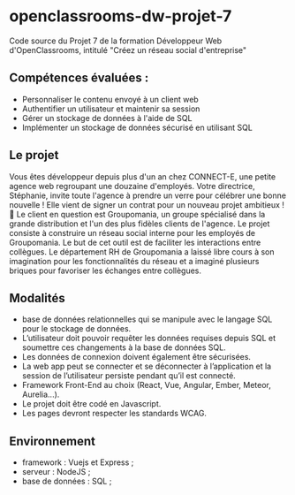 # openclassrooms-dw-projet-7
Code source du Projet 7 de la formation Développeur Web d'OpenClassrooms, intitulé "Créez un réseau social d'entreprise"

## Compétences évaluées :
- Personnaliser le contenu envoyé à un client web
- Authentifier un utilisateur et maintenir sa session
- Gérer un stockage de données à l'aide de SQL
- Implémenter un stockage de données sécurisé en utilisant SQL

## Le projet
Vous êtes développeur depuis plus d'un an chez CONNECT-E, une petite agence web regroupant une douzaine d'employés.
Votre directrice, Stéphanie, invite toute l'agence à prendre un verre pour célébrer une bonne nouvelle ! Elle vient de signer un contrat pour un nouveau projet ambitieux ! 🥂
Le client en question est Groupomania, un groupe spécialisé dans la grande distribution et l'un des plus fidèles clients de l'agence.
Le projet consiste à construire un réseau social interne pour les employés de Groupomania. Le but de cet outil est de faciliter les interactions entre collègues. Le département RH de Groupomania a laissé libre cours à son imagination pour les fonctionnalités du réseau et a imaginé plusieurs briques pour favoriser les échanges entre collègues.

## Modalités
- base de données relationnelles qui se manipule avec le langage SQL pour le stockage de données. 
- L’utilisateur doit pouvoir requêter les données requises depuis SQL et soumettre ces changements à la base de données SQL. 
- Les données de connexion doivent également être sécurisées. 
- La web app peut se connecter et se déconnecter à l’application et la session de l’utilisateur persiste pendant qu’il est connecté.
- Framework Front-End au choix (React, Vue, Angular, Ember, Meteor, Aurelia...). 
- Le projet doit être codé en Javascript.
- Les pages devront respecter les standards WCAG.

## Environnement
* framework : Vuejs et Express ;
* serveur : NodeJS ;
* base de données : SQL ;

